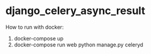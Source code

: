 # django_celery_async_result

How to run with docker:
1. docker-compose up
2. docker-compose run web python manage.py celeryd
